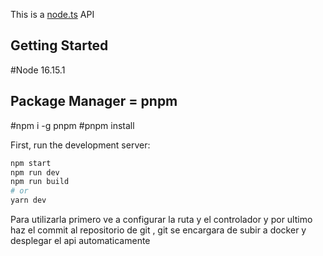 This is a [node.ts](https://nodejs.org/en/) API

## Getting Started

#Node 16.15.1

## Package Manager = pnpm

#npm i -g pnpm
#pnpm install

First, run the development server:

```bash
npm start
npm run dev
npm run build
# or
yarn dev
```

Para utilizarla primero ve a configurar la ruta y el controlador y por ultimo haz el commit al repositorio de git , git se encargara de subir a docker y desplegar el api automaticamente

